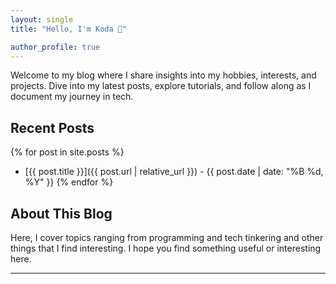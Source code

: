 ```yaml
---
layout: single
title: "Hello, I'm Koda 👋"

author_profile: true
---
```


Welcome to my blog where I share insights into my hobbies, interests, and projects. Dive into my latest posts, explore tutorials, and follow along as I document my journey in tech.

## Recent Posts

{% for post in site.posts %}

- [{{ post.title }}]({{ post.url | relative_url }}) - {{ post.date | date: "%B %d, %Y" }}
  {% endfor %}

## About This Blog

Here, I cover topics ranging from programming and tech tinkering and other things that I find interesting. I hope you find something useful or interesting here.

---
